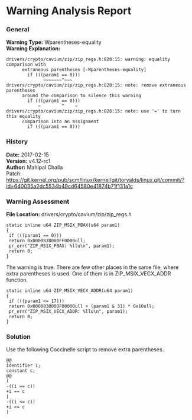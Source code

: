 # Warning Analysis Report

### General

**Warning Type:** Wparentheses-equality<br/>
**Warning Explanation:**
```
drivers/crypto/cavium/zip/zip_regs.h:820:15: warning: equality comparison with
      extraneous parentheses [-Wparentheses-equality]
        if (((param1 == 0)))
              ~~~~~~~^~~~
drivers/crypto/cavium/zip/zip_regs.h:820:15: note: remove extraneous parentheses
      around the comparison to silence this warning
        if (((param1 == 0)))
            ~        ^    ~
drivers/crypto/cavium/zip/zip_regs.h:820:15: note: use '=' to turn this equality
      comparison into an assignment
        if (((param1 == 0)))
```
### History

**Date:** 2017-02-15<br/>
**Version:** v4.12-rc1<br/>
**Author:** Mahipal Challa<br/>
Patch: https://git.kernel.org/pub/scm/linux/kernel/git/torvalds/linux.git/commit/?id=640035a2dc5534b49cd64580e41874b71f131a1c

### Warning Assessment

**File Location:** drivers/crypto/cavium/zip/zip_regs.h
```
static inline u64 ZIP_MSIX_PBAX(u64 param1)
{
 if (((param1 == 0)))
 return 0x0000838000FF0000ull;
 pr_err("ZIP_MSIX_PBAX: %llu\n", param1);
 return 0;
}
```
The warning is true. There are few other places in the same file, where
extra parentheses is used. One of them is in ZIP_MSIX_VECX_ADDR
function.
```
static inline u64 ZIP_MSIX_VECX_ADDR(u64 param1)
{
 if (((param1 <= 17)))
 return 0x0000838000F00000ull + (param1 & 31) * 0x10ull;
 pr_err("ZIP_MSIX_VECX_ADDR: %llu\n", param1);
 return 0;
}
```
### Solution

Use the following Coccinelle script to remove extra parentheses.
```
@@
identifier i;
constant c;
@@
(
-((i == c))
+i == c
|
-((i <= c))
+i <= c
)
```
